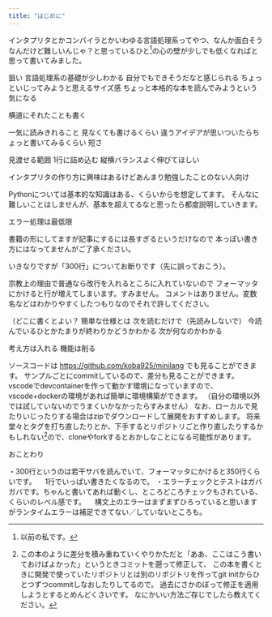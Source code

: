 ```yaml
---
title: "はじめに"
---
```


インタプリタとかコンパイラとかいわゆる言語処理系ってやつ、なんか面白そうなんだけど難しいんじゃ？と思っているひと[^myself]の心の壁が少しでも低くなればと思って書いてみました。

[^myself]: 以前の私です。

狙い
言語処理系の基礎が少しわかる
自分でもできそうだなと感じられる
ちょっといじってみようと思えるサイズ感
ちょっと本格的な本を読んでみようという気になる

横道にそれたことも書く

一気に読みきれること
見なくても書けるくらい
違うアイデアが思いついたらちょっと書いてみるくらい
短さ

見渡せる範囲
1行に詰め込む
縦横バランスよく伸びてほしい

インタプリタの作り方に興味はあるけどあんまり勉強したことのない人向け

Pythonについては基本的な知識はある、くらいからを想定してます。
そんなに難しいことはしませんが、基本を超えてるなと思ったら都度説明していきます。

エラー処理は最低限

書籍の形にしてますが記事にするには長すぎるというだけなので
本っぽい書き方にはなってませんがご了承ください。

いきなりですが「300行」についてお断りです（先に誤っておこう）。

宗教上の理由で普通なら改行を入れるところに入れていないので
フォーマッタにかけると行が増えてしまいます。すみません。
コメントはありません。変数名などはわかりやすくしたつもりなのでそれで許してください。


（どこに書くとよい？
簡単な仕様とは
次を読むだけで（先読みしないで）
今読んでいるひとかたまりが終わりかどうかわかる
次が何なのかわかる

考え方は入れる
機能は削る

ソースコードは https://github.com/koba925/minilang でも見ることができます。
サンプルごとにcommitしているので、差分も見ることができます。
vscodeでdevcontainerを作って動かす環境になっていますので、vscode+dockerの環境があれば簡単に環境構築ができます。
（自分の環境以外では試していないのでうまくいかなかったらすみません）
なお、ローカルで見たりいじったりする場合はzipでダウンロードして展開をおすすめします。
将来堂々とタグを打ち直したりとか、下手するとリポジトリごと作り直したりするかもしれない[^retag]ので、cloneやforkするとおかしなことになる可能性があります。

[^retag]: この本のように差分を積み重ねていくやりかただと「ああ、ここはこう書いておけばよかった」というときコミットを遡って修正して、
この本を書くときに開発で使っていたリポジトリとは別のリポジトリを作ってgit initからひとつずつcommitしなおしたりしてるので。
過去にさかのぼって修正を適用しようとするとめんどくさいです。
なにかいい方法ご存じでしたら教えてください。

おことわり

・300行というのは若干サバを読んでいて、フォーマッタにかけると350行くらいです。
　1行でいっぱい書きたくなるので。
・エラーチェックとテストはガバガバです。ちゃんと書いてあれば動くし、ところどころチェックもされている、くらいのレベル感です。
　構文上のエラーはまずまずひろっていると思いますがランタイムエラーは補足できてない／していないところも。